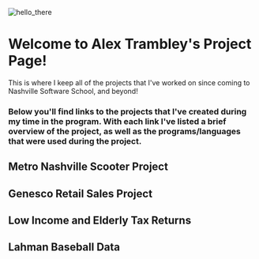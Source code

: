 ![hello_there](https://user-images.githubusercontent.com/52726255/70366689-c9ceff00-185e-11ea-807d-17c33df4c93f.jpg)

# Welcome to Alex Trambley's Project Page!

This is where I keep all of the projects that I've worked on since coming to Nashville Software School, and beyond!

### Below you'll find links to the projects that I've created during my time in the program. With each link I've listed a brief overview of the project, as well as the programs/languages that were used during the project.

## Metro Nashville Scooter Project

## Genesco Retail Sales Project

## Low Income and Elderly Tax Returns

## Lahman Baseball Data
